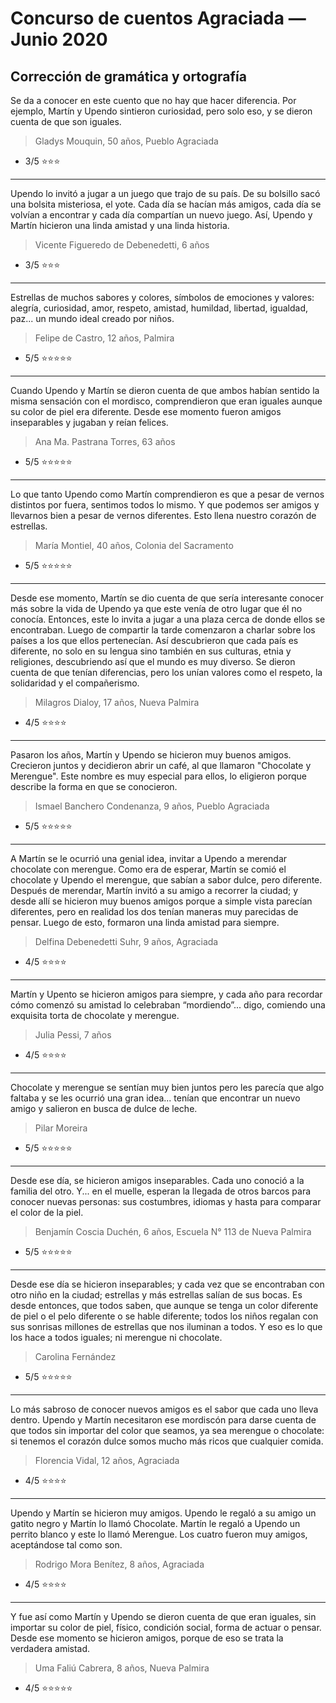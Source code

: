 # Concurso de cuentos Agraciada — Junio 2020

## Corrección de gramática y ortografía

Se da a conocer en este cuento que no hay que hacer diferencia. Por ejemplo, Martín y Upendo sintieron curiosidad, pero solo eso, y se dieron cuenta de que son iguales.

> Gladys Mouquin, 50 años, Pueblo Agraciada

- 3/5 :star::star::star:

-----

Upendo lo invitó a jugar a un juego que trajo de su país. De su bolsillo sacó una bolsita misteriosa, el yote.
Cada día se hacían más amigos, cada día se volvían a encontrar y cada día compartían un nuevo juego.
Así, Upendo y Martín hicieron una linda amistad y una linda historia.

> Vicente Figueredo de Debenedetti, 6 años

- 3/5 :star::star::star:

-----

Estrellas de muchos sabores y colores, símbolos de emociones y valores: alegría, curiosidad, amor, respeto, amistad, humildad, libertad, igualdad, paz... un mundo ideal creado por niños.

> Felipe de Castro, 12 años, Palmira

- 5/5 :star::star::star::star::star:

-----

Cuando Upendo y Martín se dieron cuenta de que ambos habían sentido la misma sensación con el mordisco, comprendieron que eran iguales aunque su color de piel era diferente. Desde ese momento fueron amigos inseparables y jugaban y reían felices.

> Ana Ma. Pastrana Torres, 63 años

- 5/5 :star::star::star::star::star:

-----

Lo que tanto Upendo como Martín comprendieron es que a pesar de vernos distintos por fuera, sentimos todos lo mismo. Y que podemos ser amigos y llevarnos bien a pesar de vernos diferentes. Esto llena nuestro corazón de estrellas.

> María Montiel, 40 años, Colonia del Sacramento

- 5/5 :star::star::star::star::star:

----

Desde ese momento, Martín se dio cuenta de que sería interesante conocer más sobre la vida de Upendo ya que este venía de otro lugar que él no conocía. Entonces, este lo invita a jugar a una plaza cerca de donde ellos se encontraban. Luego de compartir la tarde comenzaron a charlar sobre los países a los que ellos pertenecían. Así descubrieron que cada país es diferente, no solo en su lengua sino también en sus culturas, etnia y religiones, descubriendo así que el mundo es muy diverso. Se dieron cuenta de que tenían diferencias, pero los unían valores como el respeto, la solidaridad y el compañerismo.

> Milagros Dialoy, 17 años, Nueva Palmira

- 4/5 :star::star::star::star:

-----

Pasaron los años, Martín y Upendo se hicieron muy buenos amigos.
Crecieron juntos y decidieron abrir un café, al que llamaron "Chocolate y Merengue". Este nombre es muy especial para ellos, lo eligieron porque describe la forma en que se conocieron.

> Ismael Banchero Condenanza, 9 años, Pueblo Agraciada

- 5/5 :star::star::star::star::star:

-----

A Martín se le ocurrió una genial idea, invitar a Upendo a merendar chocolate con merengue. Como era de esperar, Martín se comió el chocolate y Upendo el merengue, que sabían a sabor dulce, pero diferente. Después de merendar, Martín invitó a su amigo a recorrer la ciudad; y desde allí se hicieron muy buenos amigos porque a simple vista parecían diferentes, pero en realidad los dos tenían maneras muy parecidas de pensar. Luego de esto, formaron una linda amistad para siempre.

> Delfina Debenedetti Suhr, 9 años, Agraciada

- 4/5 :star::star::star::star:

-----

Martín y Upento se hicieron amigos para siempre, y cada año para recordar cómo comenzó su amistad lo celebraban “mordiendo”... digo, comiendo una exquisita torta de chocolate y merengue.

> Julia Pessi, 7 años

- 4/5 :star::star::star::star:

-----

Chocolate y merengue se sentían muy bien juntos pero les parecía que algo faltaba y se les ocurrió una gran idea... tenían que encontrar un nuevo amigo y salieron en busca de dulce de leche.

> Pilar Moreira

- 5/5 :star::star::star::star::star:

-----

Desde ese día, se hicieron amigos inseparables.
Cada uno conoció a la familia del otro.
Y... en el muelle, esperan la llegada de otros barcos para conocer nuevas personas: sus costumbres, idiomas y hasta para comparar el color de la piel.

> Benjamín Coscia Duchén, 6 años, Escuela N° 113 de Nueva Palmira

- 5/5 :star::star::star::star::star:

-----

Desde ese día se hicieron inseparables; y cada vez que se encontraban con otro niño en la ciudad; estrellas y más estrellas salían de sus bocas.
Es desde entonces, que todos saben, que aunque se tenga un color diferente de piel o el pelo diferente o se hable diferente; todos los niños regalan con sus sonrisas millones de estrellas que nos iluminan a todos.
Y eso es lo que los hace a todos iguales; ni merengue ni chocolate.

> Carolina Fernández

- 5/5 :star::star::star::star::star:

-----

Lo más sabroso de conocer nuevos amigos es el sabor que cada uno lleva dentro.
Upendo y Martín necesitaron ese mordiscón para darse cuenta de que todos sin importar del color que seamos, ya sea merengue o chocolate: si tenemos el corazón dulce somos mucho más ricos que cualquier comida.

> Florencia Vidal, 12 años, Agraciada

- 4/5 :star::star::star::star:

-----

Upendo y Martín se hicieron muy amigos. Upendo le regaló a su amigo un gatito negro y Martín lo llamó Chocolate. Martín le regaló a Upendo un perrito blanco y este lo llamó Merengue.
Los cuatro fueron muy amigos, aceptándose tal como son.

> Rodrigo Mora Benítez, 8 años, Agraciada

- 4/5 :star::star::star::star:

-----

Y fue así como Martín y Upendo se dieron cuenta de que eran iguales, sin importar su color de piel, físico, condición social, forma de actuar o pensar. Desde ese momento se hicieron amigos, porque de eso se trata la verdadera amistad.

> Uma Faliú Cabrera, 8 años, Nueva Palmira

- 4/5 :star::star::star::star::star:
